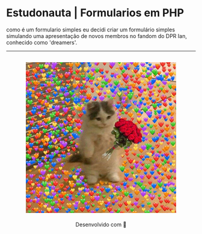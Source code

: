 # Estudonauta | Formularios em PHP

como é um formulario simples eu decidi criar um formulário simples simulando uma apresentação de novos membros no fandom do DPR Ian, conhecido como 'dreamers'.

---
<h2 align="center">
  <img src="img/amei.jpg" width="400">
</h2>
<p align="center">
Desenvolvido com 🧡
</p>